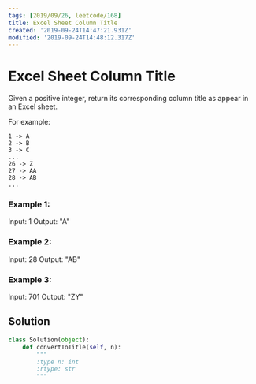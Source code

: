 ```yaml
---
tags: [2019/09/26, leetcode/168]
title: Excel Sheet Column Title
created: '2019-09-24T14:47:21.931Z'
modified: '2019-09-24T14:48:12.317Z'
---
```


# Excel Sheet Column Title

Given a positive integer, return its corresponding column title as appear in an Excel sheet.

For example:

    1 -> A
    2 -> B
    3 -> C
    ...
    26 -> Z
    27 -> AA
    28 -> AB 
    ...

### Example 1:

Input: 1
Output: "A"

### Example 2:

Input: 28
Output: "AB"

### Example 3:

Input: 701
Output: "ZY"

## Solution

```python
class Solution(object):
    def convertToTitle(self, n):
        """
        :type n: int
        :rtype: str
        """
        
```
